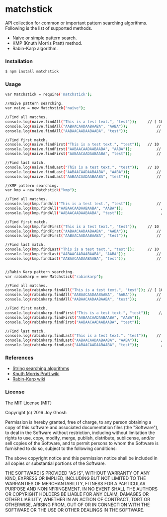 # matchstick
API collection for common or important pattern  searching algorithms. Following is the list of supported methods.
- Naive or simple pattern search.
- KMP (Knuth Morris Pratt) method.
- Rabin-Karp algorithm.

### Installation

```sh
$ npm install matchstick
```

### Usage

```sh
var Matchstick = require('matchstick');

//Naive pattern searching.
var naive = new Matchstick("naive");

//Find all matches.
console.log(naive.findAll("This is a test text.", "test"));		// [ 10 ]
console.log(naive.findAll("AABAACAADAABAABA", "AABA"));				// [ 0, 9, 12 ]
console.log(naive.findAll("AABAACAADAABAABA", "test"));				// -1 (Returns -1 upon no match.)

//Find first match.
console.log(naive.findFirst("This is a test text.", "test"));	// 10
console.log(naive.findFirst("AABAACAADAABAABA", "AABA"));			// 0
console.log(naive.findFirst("AABAACAADAABAABA", "test"));			// -1

//Find last match.
console.log(naive.findLast("This is a test text.", "test"));	// 10
console.log(naive.findLast("AABAACAADAABAABA", "AABA"));			// 12
console.log(naive.findLast("AABAACAADAABAABA", "test"));			// -1

//KMP pattern searching.
var kmp = new Matchstick("kmp");

//Find all matches.
console.log(kmp.findAll("This is a test text.", "test"));			// [ 10 ]
console.log(kmp.findAll("AABAACAADAABAABA", "AABA"));				  // [ 0, 9, 12 ]
console.log(kmp.findAll("AABAACAADAABAABA", "test"));				  // -1

//Find first match.
console.log(kmp.findFirst("This is a test text.", "test"));		// 10
console.log(kmp.findFirst("AABAACAADAABAABA", "AABA"));				// 0
console.log(kmp.findFirst("AABAACAADAABAABA", "test"));				// -1

//Find last match.
console.log(kmp.findLast("This is a test text.", "test"));		// 10
console.log(kmp.findLast("AABAACAADAABAABA", "AABA"));				// 12
console.log(kmp.findLast("AABAACAADAABAABA", "test"));				// -1


//Rabin Karp pattern searching.
var rabinkarp = new Matchstick("rabinkarp");

//Find all matches.
console.log(rabinkarp.findAll("This is a test text.", "test"));	// [ 10 ]
console.log(rabinkarp.findAll("AABAACAADAABAABA", "AABA"));			// [ 0, 9, 12 ]
console.log(rabinkarp.findAll("AABAACAADAABAABA", "test"));			// -1

//Find first match.
console.log(rabinkarp.findFirst("This is a test text.", "test"));	 // 10
console.log(rabinkarp.findFirst("AABAACAADAABAABA", "AABA"));		   // 0
console.log(rabinkarp.findFirst("AABAACAADAABAABA", "test"));		   // -1

//Find last match.
console.log(rabinkarp.findLast("This is a test text.", "test"));	// 10
console.log(rabinkarp.findLast("AABAACAADAABAABA", "AABA"));		  // 12
console.log(rabinkarp.findLast("AABAACAADAABAABA", "test"));		  // -1
```

###	References

* [String searching algorithms](https://en.wikipedia.org/wiki/String_searching_algorithm)
* [Knuth Morris Pratt wiki](https://en.wikipedia.org/wiki/Knuth%E2%80%93Morris%E2%80%93Pratt_algorithm)
* [Rabin-Karp wiki](https://en.wikipedia.org/wiki/Rabin%E2%80%93Karp_algorithm)

### License

The MIT License (MIT)

Copyright (c) 2016 Joy Ghosh

Permission is hereby granted, free of charge, to any person obtaining a copy
of this software and associated documentation files (the "Software"), to deal
in the Software without restriction, including without limitation the rights
to use, copy, modify, merge, publish, distribute, sublicense, and/or sell
copies of the Software, and to permit persons to whom the Software is
furnished to do so, subject to the following conditions:

The above copyright notice and this permission notice shall be included in all
copies or substantial portions of the Software.

THE SOFTWARE IS PROVIDED "AS IS", WITHOUT WARRANTY OF ANY KIND, EXPRESS OR
IMPLIED, INCLUDING BUT NOT LIMITED TO THE WARRANTIES OF MERCHANTABILITY,
FITNESS FOR A PARTICULAR PURPOSE AND NONINFRINGEMENT. IN NO EVENT SHALL THE
AUTHORS OR COPYRIGHT HOLDERS BE LIABLE FOR ANY CLAIM, DAMAGES OR OTHER
LIABILITY, WHETHER IN AN ACTION OF CONTRACT, TORT OR OTHERWISE, ARISING FROM,
OUT OF OR IN CONNECTION WITH THE SOFTWARE OR THE USE OR OTHER DEALINGS IN THE
SOFTWARE.
